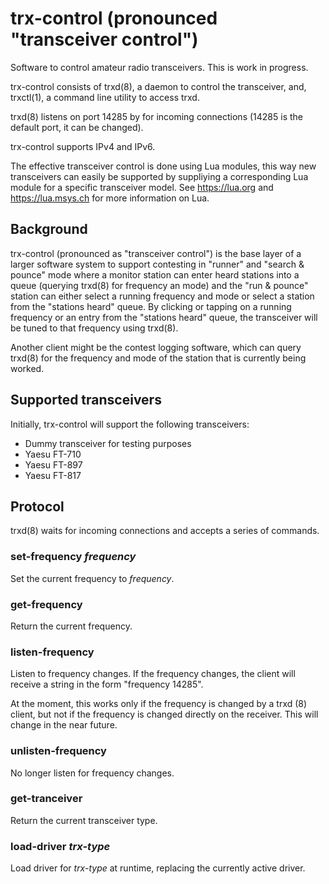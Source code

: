 # trx-control (pronounced "transceiver control")

Software to control amateur radio transceivers.  This is work in progress.

trx-control consists of trxd(8), a daemon to control the transceiver,
and, trxctl(1), a command line utility to access trxd.

trxd(8) listens on port 14285 by for incoming connections
(14285 is the default port, it can be changed).

trx-control supports IPv4 and IPv6.

The effective transceiver control is done using Lua modules,
this way new transceivers can easily be supported by suppliying
a corresponding Lua module for a specific transceiver model.
See https://lua.org and https://lua.msys.ch for more information
on Lua.

## Background

trx-control (pronounced as "transceiver control") is the base layer of a
larger software system to support contesting in "runner" and "search & pounce"
mode where a monitor station can enter heard stations into a queue (querying
trxd(8) for frequency an mode) and the "run & pounce" station
can either select a running frequency and mode or select a station
from the "stations heard" queue. By clicking or tapping on a
running frequency or an entry from the "stations heard" queue,
the transceiver will be tuned to that frequency using trxd(8).

Another client might be the contest logging software, which can
query trxd(8) for the frequency and mode of the station that
is currently being worked.

## Supported transceivers

Initially, trx-control will support the following transceivers:

* Dummy transceiver for testing purposes
* Yaesu FT-710
* Yaesu FT-897
* Yaesu FT-817

## Protocol

trxd(8) waits for incoming connections and accepts a series of commands.

### set-frequency *frequency*

Set the current frequency to *frequency*.

### get-frequency

Return the current frequency.

### listen-frequency

Listen to frequency changes.  If the frequency changes, the client will
receive a string in the form "frequency 14285".

At the moment, this works only if the frequency is changed by a trxd (8)
client, but not if the frequency is changed directly on the receiver. This
will change in the near future.

### unlisten-frequency

No longer listen for frequency changes.

### get-tranceiver

Return the current transceiver type.

### load-driver *trx-type*

Load driver for *trx-type* at runtime, replacing the currently active driver.
